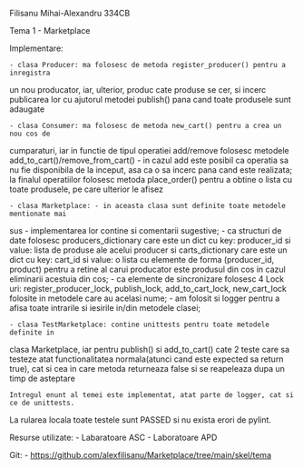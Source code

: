 Filisanu Mihai-Alexandru
334CB

Tema 1 - Marketplace

Implementare:

    - clasa Producer: ma folosesc de metoda register_producer() pentru a inregistra
un nou producator, iar, ulterior, produc cate produse se cer, si incerc publicarea
lor cu ajutorul metodei publish() pana cand toate produsele sunt adaugate

    - clasa Consumer: ma folosesc de metoda new_cart() pentru a crea un nou cos de
cumparaturi, iar in functie de tipul operatiei add/remove folosesc metodele
add_to_cart()/remove_from_cart() - in cazul add este posibil ca operatia sa nu fie
disponibila de la inceput, asa ca o sa incerc pana cand este realizata; la finalul
operatiilor folosesc metoda place_order() pentru a obtine o lista cu toate produsele,
pe care ulterior le afisez

    - clasa Marketplace: - in aceasta clasa sunt definite toate metodele mentionate mai
sus - implementarea lor contine si comentarii sugestive; 
                         - ca structuri de date folosesc producers_dictionary care este 
un dict cu key: producer_id si value: lista de produse ale acelui producer si 
carts_dictionary care este un dict cu key: cart_id si value: o lista cu elemente de 
forma (producer_id, product) pentru a retine al carui producator este produsul din 
cos in cazul eliminarii acestuia din cos; 
                         - ca elemente de sincronizare folosesc 4 Lock uri: 
register_producer_lock, publish_lock, add_to_cart_lock, new_cart_lock folosite in 
metodele care au acelasi nume;
                         - am folosit si logger pentru a afisa toate intrarile si 
iesirile in/din metodele clasei;

    - clasa TestMarketplace: contine unittests pentru toate metodele definite in
clasa Marketplace, iar pentru publish() si add_to_cart() cate 2 teste care sa testeze
atat functionalitatea normala(atunci cand este expected sa return true), cat si cea 
in care metoda returneaza false si se reapeleaza dupa un timp de asteptare

    Intregul enunt al temei este implementat, atat parte de logger, cat si ce de unittests.
La rularea locala toate testele sunt PASSED si nu exista erori de pylint.

Resurse utilizate:
    - Labaratoare ASC
    - Laboratoare APD

Git:
    - https://github.com/alexfilisanu/Marketplace/tree/main/skel/tema
